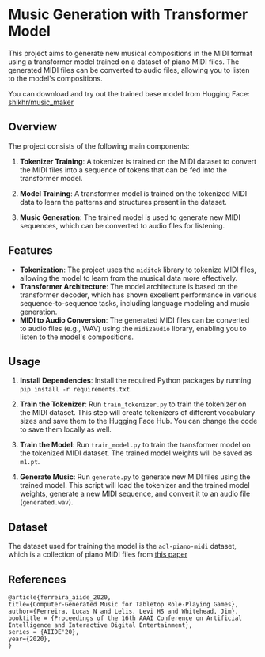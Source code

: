 # Music Generation with Transformer Model

This project aims to generate new musical compositions in the MIDI format using a transformer model trained on a dataset of piano MIDI files. The generated MIDI files can be converted to audio files, allowing you to listen to the model's compositions.

You can download and try out the trained base model from Hugging Face: [shikhr/music_maker](https://huggingface.co/shikhr/music_maker) 

## Overview

The project consists of the following main components:

1. **Tokenizer Training**: A tokenizer is trained on the MIDI dataset to convert the MIDI files into a sequence of tokens that can be fed into the transformer model.

2. **Model Training**: A transformer model is trained on the tokenized MIDI data to learn the patterns and structures present in the dataset.

3. **Music Generation**: The trained model is used to generate new MIDI sequences, which can be converted to audio files for listening.

## Features

- **Tokenization**: The project uses the `miditok` library to tokenize MIDI files, allowing the model to learn from the musical data more effectively.
- **Transformer Architecture**: The model architecture is based on the transformer decoder, which has shown excellent performance in various sequence-to-sequence tasks, including language modeling and music generation.
- **MIDI to Audio Conversion**: The generated MIDI files can be converted to audio files (e.g., WAV) using the `midi2audio` library, enabling you to listen to the model's compositions.

## Usage

1. **Install Dependencies**: Install the required Python packages by running `pip install -r requirements.txt`.

2. **Train the Tokenizer**: Run `train_tokenizer.py` to train the tokenizer on the MIDI dataset. This step will create tokenizers of different vocabulary sizes and save them to the Hugging Face Hub. You can change the code to save them locally as well.

3. **Train the Model**: Run `train_model.py` to train the transformer model on the tokenized MIDI dataset. The trained model weights will be saved as `m1.pt`.

4. **Generate Music**: Run `generate.py` to generate new MIDI files using the trained model. This script will load the tokenizer and the trained model weights, generate a new MIDI sequence, and convert it to an audio file (`generated.wav`).

## Dataset

The dataset used for training the model is the `adl-piano-midi` dataset, which is a collection of piano MIDI files from [this paper](https://arxiv.org/abs/2008.07009)

## References

```
@article{ferreira_aiide_2020,
title={Computer-Generated Music for Tabletop Role-Playing Games},
author={Ferreira, Lucas N and Lelis, Levi HS and Whitehead, Jim},
booktitle = {Proceedings of the 16th AAAI Conference on Artificial Intelligence and Interactive Digital Entertainment},
series = {AIIDE'20},
year={2020},
}
```
